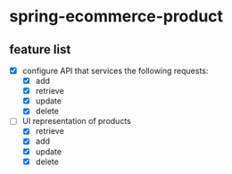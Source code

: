# spring-ecommerce-product

## feature list

- [x] configure API that services the following requests:
  - [x] add
  - [x] retrieve
  - [x] update
  - [x] delete

- [ ] UI representation of products
  - [x] retrieve
  - [x] add
  - [x] update
  - [x] delete
